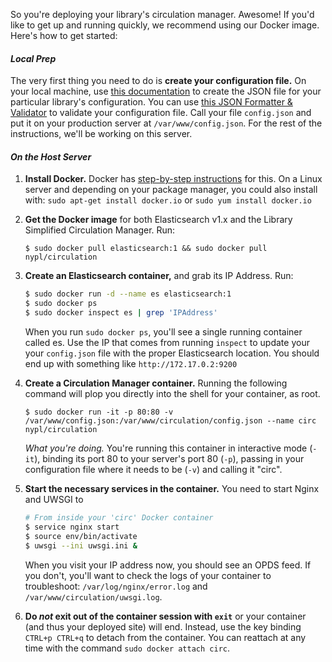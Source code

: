 So you're deploying your library's circulation manager. Awesome! If you'd like to get up and running quickly, we recommend using our Docker image. Here's how to get started:

#### *Local Prep*

The very first thing you need to do is **create your configuration file.** On your local machine, use [this documentation](Configuration) to create the JSON file for your particular library's configuration. You can use [this JSON Formatter & Validator](https://jsonformatter.curiousconcept.com/#) to validate your configuration file. Call your file `config.json` and put it on your production server at `/var/www/config.json`. For the rest of the instructions, we'll be working on this server.

#### *On the Host Server*

1. **Install Docker.** Docker has [step-by-step instructions](https://docs.docker.com/linux/step_one/) for this. On a Linux server and depending on your package manager, you could also install with: `sudo apt-get install docker.io` or `sudo yum install docker.io`

2. **Get the Docker image** for both Elasticsearch v1.x and the Library Simplified Circulation Manager. Run:

    `$ sudo docker pull elasticsearch:1 && sudo docker pull nypl/circulation`

3. **Create an Elasticsearch container,** and grab its IP Address. Run:

    ```sh
    $ sudo docker run -d --name es elasticsearch:1
    $ sudo docker ps
    $ sudo docker inspect es | grep 'IPAddress'
    ```

   When you run `sudo docker ps`, you'll see a single running container called es. Use the IP that comes from running `inspect` to update your your `config.json` file with the proper Elasticsearch location. You should end up with something like `http://172.17.0.2:9200`

4. **Create a Circulation Manager container.** Running the following command will plop you directly into the shell for your container, as root.

    `$ sudo docker run -it -p 80:80 -v /var/www/config.json:/var/www/circulation/config.json --name circ nypl/circulation`

    *What you're doing.* You're running this container in interactive mode (`-it`), binding its port 80 to your server's port 80 (`-p`), passing in your configuration file where it needs to be (`-v`) and calling it "circ".

5. **Start the necessary services in the container.** You need to start Nginx and UWSGI to 

    ```sh
    # From inside your 'circ' Docker container
    $ service nginx start
    $ source env/bin/activate
    $ uwsgi --ini uwsgi.ini &
    ```

    When you visit your IP address now, you should see an OPDS feed. If you don't, you'll want to check the logs of your container to troubleshoot: `/var/log/nginx/error.log` and `/var/www/circulation/uwsgi.log`.

6. **Do _not_ exit out of the container session with `exit`** or your container (and thus your deployed site) will end. Instead, use the key binding `CTRL+p CTRL+q` to detach from the container. You can reattach at any time with the command `sudo docker attach circ`.